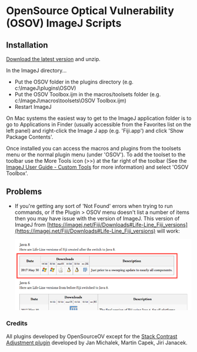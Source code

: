 # OpenSource Optical Vulnerability (OSOV) ImageJ Scripts

## Installation

[Download the latest version](https://github.com/OpenSourceOV/imagej-scripts/archive/master.zip) and unzip.

In the ImageJ directory...

* Put the OSOV folder in the plugins directory (e.g. c:\ImageJ\plugins\OSOV)
* Put the OSOV Toolbox.ijm in the macros/toolsets folder (e.g. c:\ImageJ\macros\toolsets\OSOV Toolbox.ijm)
* Restart ImageJ

On Mac systems the easiest way to get to the ImageJ application folder is to go to Applications in Finder (usually accessible from the Favorites list on the left panel) and right-click the Image J app (e.g. 'Fiji.app') and click 'Show Package Contents'.

Once installed you can access the macros and plugins from the toolsets menu or the normal plugin menu (under 'OSOV'). To add the toolset to the toolbar use the More Tools icon (>>) at the far right of the toolbar (See the [ImageJ User Guide - Custom Tools](https://imagej.nih.gov/ij/docs/guide/146-20.html) for more information) and select 'OSOV Toolbox'.

## Problems

* If you're getting any sort of 'Not Found' errors when trying to run commands, or if the Plugin > OSOV menu doesn't list a number of items then you may have issue with the version of ImageJ. This version of ImageJ from [https://imagej.net/Fiji/Downloads#Life-Line_Fiji_versions](https://imagej.net/Fiji/Downloads#Life-Line_Fiji_versions) will work:

    ![](./images/older_version.png)


### Credits

All plugins developed by OpenSourceOV except for the [Stack Contrast Adjustment plugin](https://imagej.nih.gov/ij/plugins/stack-contrast/index.htm) developed by Jan Michalek, Martin Capek, Jiri Janacek.
